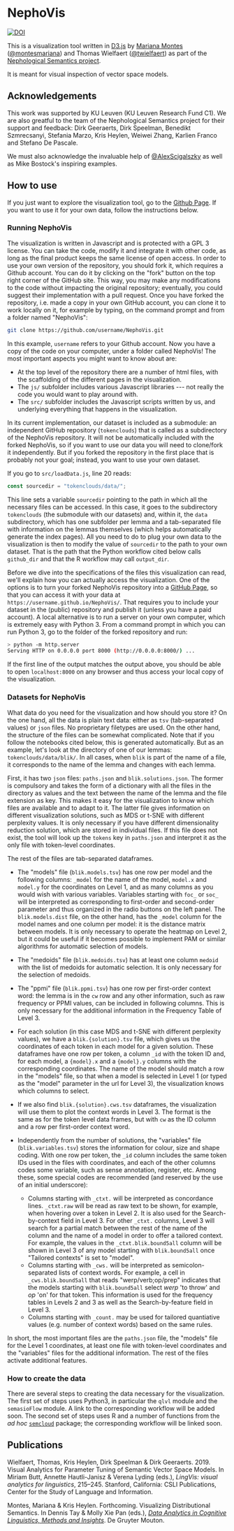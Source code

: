 # NephoVis

[![DOI](https://zenodo.org/badge/224012839.svg)](https://zenodo.org/badge/latestdoi/224012839)

This is a visualization tool written in [D3.js](https://d3js.org/) by
[Mariana Montes](https://www.marianamontes.me) ([@montesmariana](https://github.com/montesmariana)) and
Thomas Wielfaert ([@twielfaert](https://github.com/twielfaert))
as part of the [Nephological Semantics project](https://www.arts.kuleuven.be/ling/qlvl/projects/current/nephological-semantics).

It is meant for visual inspection of vector space models.

## Acknowledgements

This work was supported by KU Leuven (KU Leuven Research Fund C1).
We are also greatful to the team of the Nephological Semantics project for their support and feedback: Dirk Geeraerts, Dirk Speelman, Benedikt Szmrecsanyi, Stefania Marzo, Kris Heylen, Weiwei Zhang, Karlien Franco and Stefano De Pascale.

We must also acknowledge the invaluable help of [@AlexScigalszky](https://github.com/AlexScigalszky) as well as Mike Bostock's inspiring examples.

## How to use

If you just want to explore the visualization tool, go to the  [Github Page](https://qlvl.github.io/NephoVis).
If you want to use it for your own data, follow the instructions below.

### Running NephoVis

The visualization is written in Javascript and is protected with a GPL 3 license. You can take the code, modify it and integrate it with other code, as long as the final product keeps the same license of open access. In order to use your own version of the repository, you should fork it, which requires a Github account. You can do it by clicking on the "fork" button on the top right corner of the GitHub site. This way, you may make any modifications to the code without impacting the original repository; eventually, you could suggest their implementation with a pull request. Once you have forked the repository, i.e. made a copy in your own GitHub account, you can clone it to work locally on it, for example by typing, on the command prompt and from a folder named "NephoVis":

```bash
git clone https://github.com/username/NephoVis.git
```

In this example, `username` refers to your Github account.
Now you have a copy of the code on your computer, under a folder called NephoVis! The most important aspects you might want to know about are:

- At the top level of the repository there are a number of html files, with the scaffolding of the different pages in the visualization.
- The `js/` subfolder includes various Javascript libraries --- not really the code you would want to play around with.
- The `src/` subfolder includes the Javascript scripts written by us, and underlying everything that happens in the visualization.

In its current implementation, our dataset is included as a submodule: an independent GitHub repository (`tokenclouds`) that is called as a subdirectory of the NephoVis repository. It will not be automatically included with the forked NephoVis, so if you want to use our data you will need to clone/fork it independently. But if you forked the repository in the first place that is probably not your goal; instead, you want to use your own dataset.

If you go to `src/loadData.js`, line 20 reads:

```js
const sourcedir = "tokenclouds/data/";
```

This line sets a variable `sourcedir` pointing to the path in which all the necessary files can be accessed. In this case, it goes to the subdirectory `tokenclouds` (the submodule with our datasets) and, within it, the `data` subdirectory, which has one subfolder per lemma and a tab-separated file with information on the lemmas themselves (which helps automatically generate the index pages). All you need to do to plug your own data to the visualization is then to modify the value of `sourcedir` to the path to your own dataset. That is the path that the Python workflow cited below calls `github_dir` and that the R workflow may call `output_dir`.

Before we dive into the specifications of the files this visualization can read, we'll explain how you can actually access the visualization. One of the options is to turn your forked NephoVis repository into a [GitHub Page](https://pages.github.com/), so that you can access it with your data at `https://username.github.io/NephoVis/`. That requires you to include your dataset in the (public) repository and publish it (unless you have a paid account). A local alternative is to run a server on your own computer, which is extremely easy with Python 3. From a command prompt in which you can run Python 3, go to the folder of the forked repository and run:

```bash
> python -m http.server
Serving HTTP on 0.0.0.0 port 8000 (http://0.0.0.0:8000/) ...
```

If the first line of the output matches the output above, you should be able to open `localhost:8000` on any browser and thus access your local copy of the visualization.

### Datasets for NephoVis

What data do you need for the visualization and how should you store it?
On the one hand, all the data is plain text data: either as `tsv` (tab-separated values) or `json` files. No proprietary filetypes are used. On the other hand, the structure of the files can be somewhat complicated. Note that if you follow the notebooks cited below, this is generated automatically. But as an example, let's look at the directory of one of our lemmas: `tokenclouds/data/blik/`. In all cases, when `blik` is part of the name of a file, it corresponds to the name of the lemma and changes with each lemma.

First, it has two `json` files: `paths.json` and `blik.solutions.json`. The former is compulsory and takes the form of a dictionary with all the files in the directory as values and the text between the name of the lemma and the file extension as key. This makes it easy for the visualization to know which files are available and to adapt to it.
The latter file gives information on different visualization solutions, such as MDS or t-SNE with different perplexity values. It is only necessary if you have different dimensionality reduction solution, which are stored in individual files. If this file does not exist, the tool will look up the `tokens` key in `paths.json` and interpret it as the only file with token-level coordinates.

The rest of the files are tab-separated dataframes.

- The "models" file (`blik.models.tsv`) has one row per model and the following columns: `_model` for the name of the model, `model.x` and `model.y` for the coordinates on Level 1, and as many columns as you would wish with various variables. Variables starting with `foc_` or `soc_` will be interpreted as corresponding to first-order and second-order parameter and thus organized in the radio buttons on the left panel. The `blik.models.dist` file, on the other hand, has the `_model` column for the model names and one column per model: it is the distance matrix between models. It is only necessary to operate the heatmap on Level 2, but it could be useful if it becomes possible to implement PAM or similar algorithms for automatic selection of models.
- The "medoids" file (`blik.medoids.tsv`) has at least one column `medoid` with the list of medoids for automatic selection. It is only necessary for the selection of medoids.
- The "ppmi" file (`blik.ppmi.tsv`) has one row per first-order context word: the lemma is in the `cw` row and any other information, such as raw frequency or PPMI values, can be included in following columns. This is only necessary for the additional information in the Frequency Table of Level 3.
- For each solution (in this case MDS and t-SNE with different perplexity values), we have a `blik.{solution}.tsv` file, which gives us the coordinates of each token in each model for a given solution. These dataframes have one row per token, a column `_id` with the token ID and, for each model, a `{model}.x` and a `{model}.y` columns with the corresponding coordinates. The name of the model should match a row in the "models" file, so that when a model is selected in Level 1 (or typed as the "model" parameter in the url for Level 3), the visualization knows which columns to select.
- If we also find `blik.{solution}.cws.tsv` dataframes, the visualization will use them to plot the context words in Level 3. The format is the same as for the token level data frames, but with `cw` as the ID column and a row per first-order context word.
- Independently from the number of solutions, the "variables" file (`blik.variables.tsv`) stores the information for colour, size and shape coding. With one row per token, the `_id` column includes the same token IDs used in the files with coordinates, and each of the other columns codes some variable, such as sense annotation, register, etc. Among these, some special codes are recommended (and reserved by the use of an initial underscore):
    
    + Columns starting with `_ctxt.` will be interpreted as concordance lines. `_ctxt.raw` will be read as raw text to be shown, for example, when hovering over a token in Level 2. It is also used for the Search-by-context field in Level 3. For other `_ctxt.` columns, Level 3 will search for a partial match between the rest of the name of the column and the name of a model in order to offer a tailored context. For example, the values in the `_ctxt.blik.bound5all` column will be shown in Level 3 of any model starting with `blik.bound5all` once "Tailored contexts" is set to "model".
    + Columns starting with `_cws.` will be interpreted as semicolon-separated lists of context words. For example, a cell in `_cws.blik.bound5all` that reads "werp/verb;op/prep" indicates that the models starting with `blik.bound5all` select *werp* 'to throw' and *op* 'on' for that token. This information is used for the frequency tables in Levels 2 and 3 as well as the Search-by-feature field in Level 3.
    + Columns starting with `_count.` may be used for tailored quantiative values (e.g. number of context words) based on the same rules.
    
In short, the most important files are the `paths.json` file, the "models" file for the Level 1 coordinates, at least one file with token-level coordinates and the "variables" files for the additional information. The rest of the files activate additional features.

### How to create the data

There are several steps to creating the data necessary for the visualization. The first set of steps uses Python3, in particular the `qlvl` module and the `semasioFlow` module. A link to the corresponding workflow will be added soon. The second set of steps uses R and a number of functions from the *ad hoc* [`semcloud`](https://github.com/montesmariana/semcloud) package; the corresponding workflow will be linked soon.

## Publications

Wielfaert, Thomas, Kris Heylen, Dirk Speelman & Dirk Geeraerts. 2019. Visual Analytics for Parameter Tuning of Semantic Vector Space Models. In Miriam Butt, Annette Hautli-Janisz & Verena Lyding (eds.), *LingVis: visual analytics for linguistics*, 215–245. Stanford, California: CSLI Publications, Center for the Study of Language and Information.

Montes, Mariana & Kris Heylen. Forthcoming. Visualizing Distributional Semantics. In Dennis Tay & Molly Xie Pan (eds.), *[Data Analytics in Cognitive Linguistics, Methods and Insights](https://www.degruyter.com/document/isbn/9783110687156/html)*. De Gruyter Mouton.

